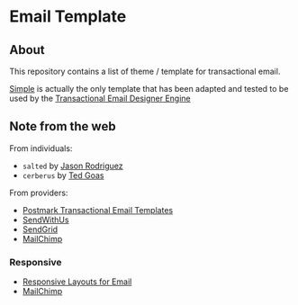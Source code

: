 # Email Template

## About
This repository contains a list of theme / template
for transactional email.

[Simple](./transactional/simple/README.md) is actually the only template
that has been adapted and tested to be used by the
[Transactional Email Designer Engine](../../../java/net/bytle/email/BMailTransactionalTemplate.java)


## Note from the web


From individuals:

  * `salted` by [Jason Rodriguez](https://github.com/rodriguezcommaj/salted)
  * `cerberus` by [Ted Goas](http://tedgoas.github.io/Cerberus/)

From providers:

  * [Postmark Transactional Email Templates](https://github.com/wildbit/postmark-templates)
  * [SendWithUs](https://github.com/sendwithus/templates/tree/master/templates/)
  * [SendGrid](https://github.com/sendgrid/email-templates)
  * [MailChimp](https://github.com/mailchimp/email-blueprints)


### Responsive

  * [Responsive Layouts for Email](https://github.com/InterNations/antwort)
  * [MailChimp](https://github.com/mailchimp/email-blueprints/tree/master/responsive-templates)
